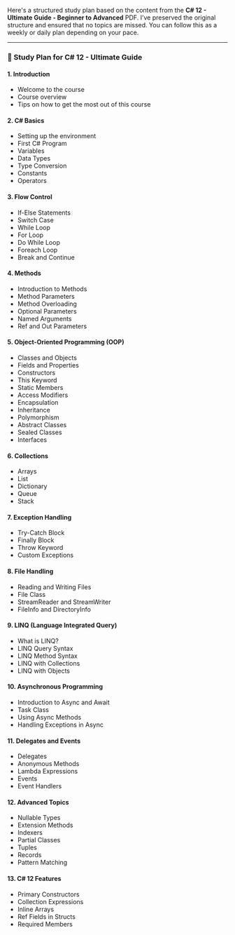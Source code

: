 Here's a structured study plan based on the content from the **C# 12 - Ultimate Guide - Beginner to Advanced** PDF. I’ve preserved the original structure and ensured that no topics are missed. You can follow this as a weekly or daily plan depending on your pace.

---

### **📘 Study Plan for C# 12 - Ultimate Guide**

#### **1. Introduction**
- Welcome to the course
- Course overview
- Tips on how to get the most out of this course

#### **2. C# Basics**
- Setting up the environment
- First C# Program
- Variables
- Data Types
- Type Conversion
- Constants
- Operators

#### **3. Flow Control**
- If-Else Statements
- Switch Case
- While Loop
- For Loop
- Do While Loop
- Foreach Loop
- Break and Continue

#### **4. Methods**
- Introduction to Methods
- Method Parameters
- Method Overloading
- Optional Parameters
- Named Arguments
- Ref and Out Parameters

#### **5. Object-Oriented Programming (OOP)**
- Classes and Objects
- Fields and Properties
- Constructors
- This Keyword
- Static Members
- Access Modifiers
- Encapsulation
- Inheritance
- Polymorphism
- Abstract Classes
- Sealed Classes
- Interfaces

#### **6. Collections**
- Arrays
- List
- Dictionary
- Queue
- Stack

#### **7. Exception Handling**
- Try-Catch Block
- Finally Block
- Throw Keyword
- Custom Exceptions

#### **8. File Handling**
- Reading and Writing Files
- File Class
- StreamReader and StreamWriter
- FileInfo and DirectoryInfo

#### **9. LINQ (Language Integrated Query)**
- What is LINQ?
- LINQ Query Syntax
- LINQ Method Syntax
- LINQ with Collections
- LINQ with Objects

#### **10. Asynchronous Programming**
- Introduction to Async and Await
- Task Class
- Using Async Methods
- Handling Exceptions in Async

#### **11. Delegates and Events**
- Delegates
- Anonymous Methods
- Lambda Expressions
- Events
- Event Handlers

#### **12. Advanced Topics**
- Nullable Types
- Extension Methods
- Indexers
- Partial Classes
- Tuples
- Records
- Pattern Matching

#### **13. C# 12 Features**
- Primary Constructors
- Collection Expressions
- Inline Arrays
- Ref Fields in Structs
- Required Members
